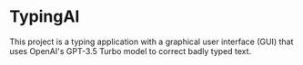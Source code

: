 # TypingAI
This project is a typing application with a graphical user interface (GUI) that uses OpenAI's GPT-3.5 Turbo model to correct badly typed text.
